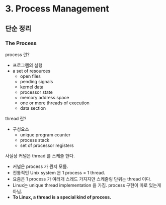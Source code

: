 # 3. Process Management

## 단순 정리

### The Process
process 란?
 * 프로그램의 실행
 * a set of resources
    * open files
    * pending signals
    * kernel data
    * processor state
    * memory address space
    * one or more threads of execution
    * data section
    
    
thread 란?
 * 구성요소
    * unique program counter
    * process stack
    * set of processor registers
    
사실상 커널은 thread 를 스케줄 한다.
 * 커널은 process 가 뭔지 모름.
 * 전통적인 Unix system 은 1 process = 1 thread.
 * 요즘은 1 process 가 여러개 스레드 가지지만 스케줄링 단위는 thread 이다.
 * Linux는  unique thread implementation 을 가짐. process 구현이 따로 있는게 아님.
 * **To Linux, a thread is a special kind of process.**